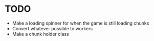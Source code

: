 # TODO

- Make a loading spinner for when the game is still loading chunks
- Convert whatever possible to workers
- Make a chunk holder class
